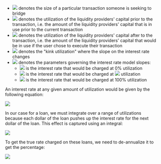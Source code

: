 * <img src="https://render.githubusercontent.com/render/math?math=X"> denotes the size of a particular transaction someone is seeking to bridge
* <img src="https://render.githubusercontent.com/render/math?math=0 \leq U_t \leq 1"> denotes the utilization of the liquidity providers' capital prior to the transaction, i.e. the amount of the liquidity providers' capital that is in use prior to the current transaction
* <img src="https://render.githubusercontent.com/render/math?math=0 \leq \hat{U}_t \leq 1"> denotes the utilization of the liquidity providers' capital after to the transaction, i.e. the amount of the liquidity providers' capital that would be in use if the user chose to execute their transaction
* <img src="https://render.githubusercontent.com/render/math?math=\bar{U}"> denotes the "kink utilization" where the slope on the interest rate changes
* <img src="https://render.githubusercontent.com/render/math?math=R_0, R_1, R_2"> denotes the parameters governing the interest rate model slopes:
  * <img src="https://render.githubusercontent.com/render/math?math=R_0"> is the interest rate that would be charged at 0% utilization
  * <img src="https://render.githubusercontent.com/render/math?math=R_0 %2b R_1"> is the interest rate that would be charged at <img src="https://render.githubusercontent.com/render/math?math=\bar{U}\%25"> utilization
  * <img src="https://render.githubusercontent.com/render/math?math=R_0 %2b R_1 %2b R_2"> is the interest rate that would be charged at 100% utilization

An interest rate at any given amount of utilization would be given by the following equation:

<img src="https://render.githubusercontent.com/render/math?math=R(U_t) = R_0 %2b \frac{\min(\bar{U}, U_t)}{\bar{U}} R_1 %2b \frac{\max(0, U_t %2d \bar{U})}{1 %2d \bar{U}} R_2">

In our case for a loan, we must integrate over a range of utilizations because each dollar of the loan pushes up the interest rate for the next dollar of the loan. This effect is captured using an integral:

<img src="https://render.githubusercontent.com/render/math?math=R^a_t = \int_{U_t}^{\hat{U}_t} R(u) du">

To get the true rate charged on these loans, we need to de-annualize it to get the percentage:

<img src="https://render.githubusercontent.com/render/math?math=R^w_t = (1 %2b R^a_t)^{\frac{1}{52}} %2d 1">
